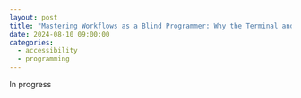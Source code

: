 ```yaml
---
layout: post
title: "Mastering Workflows as a Blind Programmer: Why the Terminal and Browser are All I Need"
date: 2024-08-10 09:00:00
categories:
  - accessibility
  - programming
---
```


In progress
